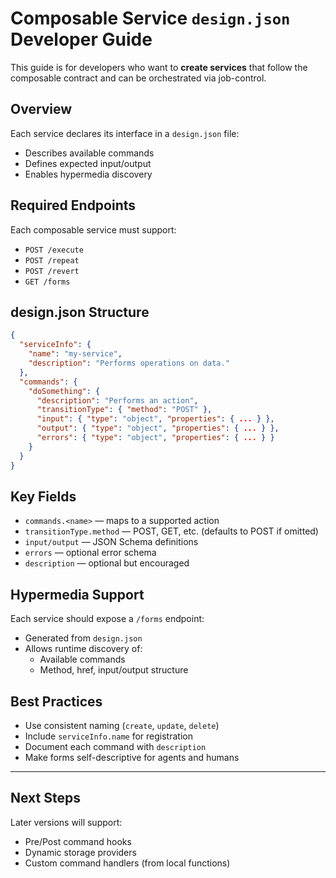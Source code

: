# Composable Service `design.json` Developer Guide

This guide is for developers who want to **create services** that follow the composable contract and can be orchestrated via job-control.

## Overview

Each service declares its interface in a `design.json` file:
- Describes available commands
- Defines expected input/output
- Enables hypermedia discovery

## Required Endpoints

Each composable service must support:
- `POST /execute`
- `POST /repeat`
- `POST /revert`
- `GET /forms`

## design.json Structure

```json
{
  "serviceInfo": {
    "name": "my-service",
    "description": "Performs operations on data."
  },
  "commands": {
    "doSomething": {
      "description": "Performs an action",
      "transitionType": { "method": "POST" },
      "input": { "type": "object", "properties": { ... } },
      "output": { "type": "object", "properties": { ... } },
      "errors": { "type": "object", "properties": { ... } }
    }
  }
}
```

## Key Fields

- `commands.<name>` — maps to a supported action
- `transitionType.method` — POST, GET, etc. (defaults to POST if omitted)
- `input/output` — JSON Schema definitions
- `errors` — optional error schema
- `description` — optional but encouraged

## Hypermedia Support

Each service should expose a `/forms` endpoint:
- Generated from `design.json`
- Allows runtime discovery of:
  - Available commands
  - Method, href, input/output structure

## Best Practices

- Use consistent naming (`create`, `update`, `delete`)
- Include `serviceInfo.name` for registration
- Document each command with `description`
- Make forms self-descriptive for agents and humans

---

## Next Steps

Later versions will support:
- Pre/Post command hooks
- Dynamic storage providers
- Custom command handlers (from local functions)